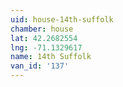 ```yaml
---
uid: house-14th-suffolk
chamber: house
lat: 42.2682554
lng: -71.1329617
name: 14th Suffolk
van_id: '137'
---
```

